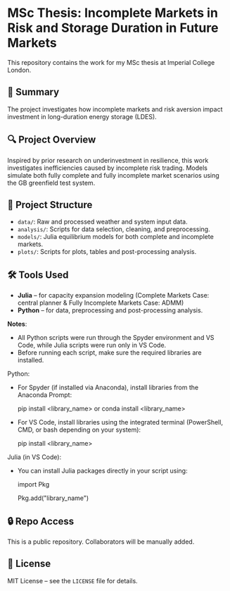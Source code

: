 # MSc Thesis: Incomplete Markets in Risk and Storage Duration in Future Markets

This repository contains the work for my MSc thesis at Imperial College London. 

## 📘 Summary

The project investigates how incomplete markets and risk aversion impact investment in long-duration energy storage (LDES).

## 🔍 Project Overview

Inspired by prior research on underinvestment in resilience, this work investigates inefficiencies caused by incomplete risk trading. Models simulate both fully complete and fully incomplete market scenarios using the GB greenfield test system.

## 📁 Project Structure

- `data/`: Raw and processed weather and system input data.
- `analysis/`: Scripts for data selection, cleaning, and preprocessing.
- `models/`: Julia equilibrium models for both complete and incomplete markets.
- `plots/`: Scripts for plots, tables and post-processing analysis.

## 🛠 Tools Used

- **Julia** – for capacity expansion modeling (Complete Markets Case: central planner & Fully Incomplete Markets Case: ADMM)
- **Python** – for data, preprocessing and post-processing analysis.

**Notes**:
- All Python scripts were run through the Spyder environment and VS Code, while Julia scripts were run only in VS Code.
- Before running each script, make sure the required libraries are installed.

Python:
- For Spyder (if installed via Anaconda), install libraries from the Anaconda Prompt:

    pip install <library_name>
    or
    conda install <library_name>

- For VS Code, install libraries using the integrated terminal (PowerShell, CMD, or bash depending on your system):

    pip install <library_name>

Julia (in VS Code):
- You can install Julia packages directly in your script using:

    import Pkg

    Pkg.add("library_name")

## 🔒 Repo Access

This is a public repository. Collaborators will be manually added.

## 📝 License

MIT License – see the `LICENSE` file for details.

